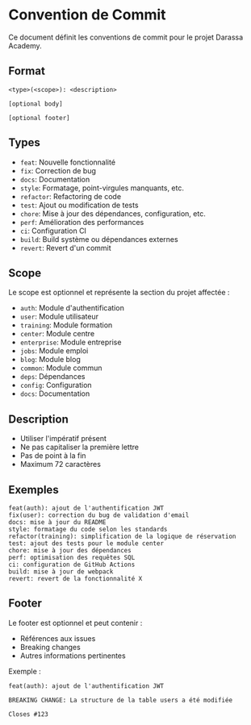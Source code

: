 # Convention de Commit

Ce document définit les conventions de commit pour le projet Darassa Academy.

## Format

```
<type>(<scope>): <description>

[optional body]

[optional footer]
```

## Types

- `feat`: Nouvelle fonctionnalité
- `fix`: Correction de bug
- `docs`: Documentation
- `style`: Formatage, point-virgules manquants, etc.
- `refactor`: Refactoring de code
- `test`: Ajout ou modification de tests
- `chore`: Mise à jour des dépendances, configuration, etc.
- `perf`: Amélioration des performances
- `ci`: Configuration CI
- `build`: Build système ou dépendances externes
- `revert`: Revert d'un commit

## Scope

Le scope est optionnel et représente la section du projet affectée :

- `auth`: Module d'authentification
- `user`: Module utilisateur
- `training`: Module formation
- `center`: Module centre
- `enterprise`: Module entreprise
- `jobs`: Module emploi
- `blog`: Module blog
- `common`: Module commun
- `deps`: Dépendances
- `config`: Configuration
- `docs`: Documentation

## Description

- Utiliser l'impératif présent
- Ne pas capitaliser la première lettre
- Pas de point à la fin
- Maximum 72 caractères

## Exemples

```
feat(auth): ajout de l'authentification JWT
fix(user): correction du bug de validation d'email
docs: mise à jour du README
style: formatage du code selon les standards
refactor(training): simplification de la logique de réservation
test: ajout des tests pour le module center
chore: mise à jour des dépendances
perf: optimisation des requêtes SQL
ci: configuration de GitHub Actions
build: mise à jour de webpack
revert: revert de la fonctionnalité X
```

## Footer

Le footer est optionnel et peut contenir :
- Références aux issues
- Breaking changes
- Autres informations pertinentes

Exemple :
```
feat(auth): ajout de l'authentification JWT

BREAKING CHANGE: La structure de la table users a été modifiée

Closes #123
``` 